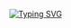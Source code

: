 <a href="https://git.io/typing-svg"><img src="https://readme-typing-svg.demolab.com?font=Fira+Code&pause=1000&width=435&lines=Hi%2C+I'm+lurk+(also+known+as+sxri)!;I+know+Javascript%2C+LUA%2C+Python%2C+and+Html%2Fcss;Attempting+to+learn+C%2B%2B%2C+and+better+Javascript.;I+am+experienced+in+Exploiting+;That's+it!+Check+out+my+projects+if+you'd+like." alt="Typing SVG" /></a>
